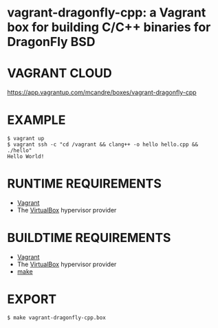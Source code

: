 # vagrant-dragonfly-cpp: a Vagrant box for building C/C++ binaries for DragonFly BSD

# VAGRANT CLOUD

https://app.vagrantup.com/mcandre/boxes/vagrant-dragonfly-cpp

# EXAMPLE

```console
$ vagrant up
$ vagrant ssh -c "cd /vagrant && clang++ -o hello hello.cpp && ./hello"
Hello World!
```

# RUNTIME REQUIREMENTS

* [Vagrant](https://www.vagrantup.com)
* The [VirtualBox](https://www.virtualbox.org) hypervisor provider

# BUILDTIME REQUIREMENTS

* [Vagrant](https://www.vagrantup.com)
* The [VirtualBox](https://www.virtualbox.org) hypervisor provider
* [make](https://www.gnu.org/software/make/)

# EXPORT

```console
$ make vagrant-dragonfly-cpp.box
```
